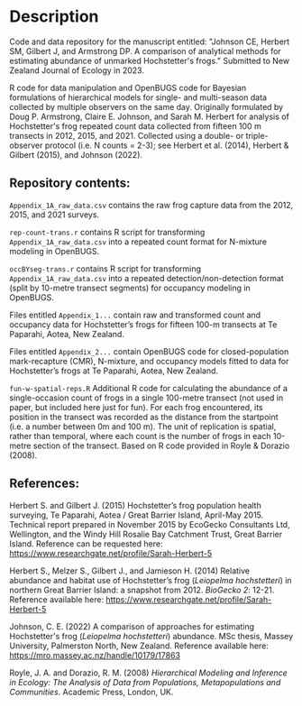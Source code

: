 # Description

Code and data repository for the manuscript entitled: "Johnson CE, Herbert SM, Gilbert J, and Armstrong DP.
A comparison of analytical methods for estimating abundance of unmarked Hochstetter's frogs."
Submitted to New Zealand Journal of Ecology in 2023. 

R code for data manipulation and OpenBUGS code for Bayesian formulations of hierarchical models for single- and multi-season data collected by multiple observers on the same day. 
Originally formulated by Doug P. Armstrong, Claire E. Johnson, and Sarah M. Herbert for analysis of Hochstetter's frog repeated count data collected from fifteen 100 m transects in 2012, 2015, and 2021. 
Collected using a double- or triple-observer protocol (i.e. N counts = 2-3); see Herbert et al. (2014), Herbert & Gilbert (2015), and Johnson (2022). 

## Repository contents:

`Appendix_1A_raw_data.csv` contains the raw frog capture data from the 2012, 2015, and 2021 surveys. 

`rep-count-trans.r` contains R script for transforming `Appendix_1A_raw_data.csv` into a repeated count format for N-mixture modeling in OpenBUGS.

`occBYseg-trans.r` contains R script for transforming `Appendix_1A_raw_data.csv` into a repeated detection/non-detection format (split by 10-metre transect segments) for occupancy modeling in OpenBUGS. 

Files entitled `Appendix_1...` contain raw and transformed count and occupancy data for Hochstetter’s frogs for fifteen 100-m transects at Te Paparahi, Aotea, New Zealand.

Files entitled `Appendix_2...` contain OpenBUGS code for closed-population mark-recapture (CMR), N-mixture, and occupancy models fitted to data for Hochstetter’s frogs at Te Paparahi, Aotea, New Zealand.

`fun-w-spatial-reps.R` Additional R code for calculating the abundance of a single-occasion count of frogs in a single 100-metre transect (not used in paper, but included here just for fun). 
For each frog encountered, its position in the transect was recorded as the distance from the startpoint (i.e. a number between 0m and 100 m). The unit of replication is spatial, rather than temporal, where each count is the number of frogs in each 10-metre section of the transect. Based on R code provided in Royle & Dorazio (2008). 

## References: 

Herbert S. and Gilbert J. (2015) Hochstetter’s frog population health surveying, Te Paparahi, Aotea / Great Barrier Island, April-May 2015. Technical report prepared in November 2015 by EcoGecko Consultants Ltd, Wellington, and the Windy Hill Rosalie Bay Catchment Trust, Great Barrier Island. Reference can be requested here: https://www.researchgate.net/profile/Sarah-Herbert-5

Herbert S., Melzer S., Gilbert J., and Jamieson H. (2014) Relative abundance and habitat use of Hochstetter’s frog (*Leiopelma hochstetteri*) in northern Great Barrier Island: a snapshot from 2012. *BioGecko 2*: 12-21. Reference available here: https://www.researchgate.net/profile/Sarah-Herbert-5

Johnson, C. E. (2022) A comparison of approaches for estimating Hochstetter's frog (*Leiopelma hochstetteri*) abundance. MSc thesis, Massey University, Palmerston North, New Zealand. Reference available here: https://mro.massey.ac.nz/handle/10179/17863

Royle, J. A. and Dorazio, R. M. (2008) *Hierarchical Modeling and Inference in Ecology: The Analysis of Data from Populations, Metapopulations and Communities*. Academic Press, London, UK. 
